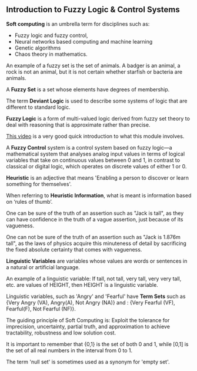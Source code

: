 
## Introduction to Fuzzy Logic & Control Systems

**Soft computing** is an umbrella term for disciplines such as:
* Fuzzy logic and fuzzy control,
* Neural networks based computing and machine learning
* Genetic algorithms
* Chaos theory in mathematics.

An example of a fuzzy set is the set of animals. A badger is an animal, a rock is not an animal, but it is not certain whether starfish or bacteria are animals.

A **Fuzzy Set** is a set whose elements have degrees of membership.

The term **Deviant Logic** is used to describe some systems of logic that are different to standard logic.

**Fuzzy Logic** is a form of multi-valued logic derived from fuzzy set theory to deal with reasoning that is approximate rather than precise.

[This video](https://www.youtube.com/watch?v=J_Q5X0nTmrA) is a very good quick introduction to what this module involves.

A **Fuzzy Control** system is a control system based on fuzzy logic—a mathematical system that analyses analog input values in terms of logical variables that take on continuous values between 0 and 1, in contrast to classical or digital logic, which operates on discrete values of either 1 or 0.

**Heuristic** is an adjective that means 'Enabling a person to discover or learn something for themselves'.

When referring to **Heuristic Information**, what is meant is information based on ‘rules of thumb’.

One can be sure of the truth of an assertion such as "Jack is tall", as they can have confidence in the truth of a vague assertion, just because of its vagueness.

One can not be sure of the truth of an assertion such as "Jack is 1.876m tall", as the laws of physics acquire this minuteness of detail by sacrificing the fixed absolute certainty that comes with vagueness.

**Linguistic Variables** are variables whose values are words or sentences in a natural or artificial language.

An example of a linguistic variable: If tall, not tall, very tall, very very tall, etc. are values of HEIGHT, then HEIGHT is a linguistic variable.

Linguistic variables, such as 'Angry' and 'Fearful' have **Term Sets** such as {Very Angry (VA), Angry(A), Not Angry (NA)} and : {Very Fearful (VF), Fearful(F), Not Fearful (NF)}.

The guiding principle of Soft Computing is: Exploit the tolerance for imprecision, uncertainty, partial truth, and approximation to achieve tractability, robustness and low solution cost.

It is important to remember that {0,1} is the set of both 0 and 1, while [0,1] is the set of all real numbers in the interval from 0 to 1.

The term 'null set' is sometimes used as a synonym for 'empty set'.
